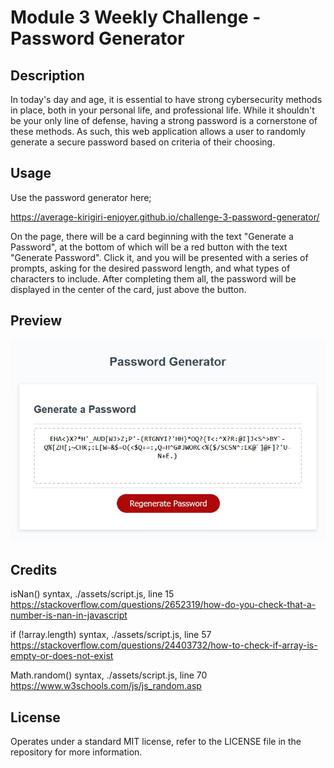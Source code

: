 # Module 3 Weekly Challenge - Password Generator

## Description

In today's day and age, it is essential to have strong cybersecurity methods in place, both in your personal life, and professional life. While it shouldn't be your only line of defense, having a strong password is a cornerstone of these methods. As such, this web application allows a user to randomly generate a secure password based on criteria of their choosing.

## Usage

Use the password generator here;

https://average-kirigiri-enjoyer.github.io/challenge-3-password-generator/

On the page, there will be a card beginning with the text "Generate a Password", at the bottom of which will be a red button with the text "Generate Password". Click it, and you will be presented with a series of prompts, asking for the desired password length, and what types of characters to include. After completing them all, the password will be displayed in the center of the card, just above the button.

## Preview

![Preview of the password generator](./assets/images/challenge-3-website-preview.jpg)

## Credits

isNan() syntax, ./assets/script.js, line 15
https://stackoverflow.com/questions/2652319/how-do-you-check-that-a-number-is-nan-in-javascript

if (!array.length) syntax, ./assets/script.js, line 57
https://stackoverflow.com/questions/24403732/how-to-check-if-array-is-empty-or-does-not-exist

Math.random() syntax, ./assets/script.js, line 70
https://www.w3schools.com/js/js_random.asp

## License

Operates under a standard MIT license, refer to the LICENSE file in the repository for more information.